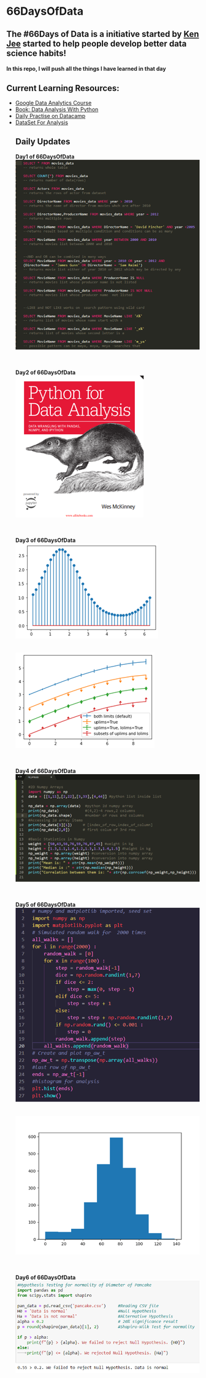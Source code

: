 # 66DaysOfData
## The #66Days of Data is a initiative started by <a href = "https://github.com/PlayingNumbers">Ken Jee</a> started to help people develop better data science habits! 

#### In this repo, I will push all the things I have learned in that day
## Current Learning Resources:
<ul>
  <li>
    <a href = "https://www.coursera.org/specializations/google-data-analytics">Google Data Analytics Course</a>
  </li>
   <li>
    <a href = "https://www.amazon.com/Python-Data-Analysis-Wrangling-IPython/dp/1491957662/ref=sr_1_3?dchild=1&keywords=Data+Analysis&qid=1602718388&sr=8-3">Book: Data Analysis With Python</a>
  </li>
   <li>
    <a href = "https://learn.datacamp.com/practice">Daily Practise on Datacamp</a>
  </li>
   <li>
    <a href = "https://www.kaggle.com/datasets">DataSet For Analysis</a>
  </li>
  
  ## Daily Updates
  <b>Day1 of 66DaysOfData</b><br>
  <img src = "./Day1/day1.png"/><br><br><br>
  
  <b>Day2 of 66DaysOfData</b><br>
  <img src = "./Day2/Day2.png"/><br><br><br>
  
  <b>Day3 of 66DaysOfData</b><br>
  <img src = "./Day3/fig1.png"/><br><br><br>
  <img src = "./Day3/fig2.png"/><br><br><br>
  
  <b>Day4 of 66DaysOfData</b><br>
  <img src = "./Day4/day4.png"><br><br><br>
  
  <b>Day5 of 66DaysOfData</b>
  <img src = "./Day5/day5b.png"><br><br><br>
  <img src = "./Day5/day5a.png"><br><br><br>
  
  <b>Day6 of 66DaysOfData</b>
  <img src = "./Day6/day6.png"><br><br><br>
  
  
  
